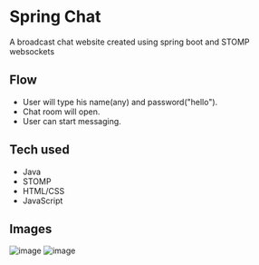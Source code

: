 # Spring Chat
A broadcast chat website created using spring boot and STOMP websockets

## Flow
- User will type his name(any) and password("hello").
- Chat room will open.
- User can start messaging.
## Tech used
- Java
- STOMP
- HTML/CSS
- JavaScript

## Images
![image](https://github.com/user-attachments/assets/85c89499-7da3-4a07-91cf-7c700eef6e46)
![image](https://github.com/user-attachments/assets/76abd707-1741-4e5f-9d91-fe21d4e79f8c)
